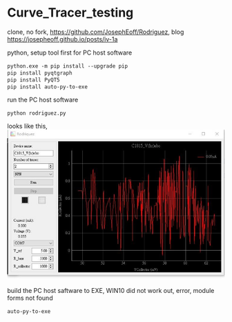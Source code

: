 # Curve_Tracer_testing
clone, no fork, https://github.com/JosephEoff/Rodriguez, blog https://josepheoff.github.io/posts/iv-1a


python, setup tool first for PC host software
```
python.exe -m pip install --upgrade pip
pip install pyqtgraph
pip install PyQT5
pip install auto-py-to-exe
```

run the PC host software  
```
python rodriguez.py  
```
looks like this,  
![curve_tracer_GUI_neat.JPG](curve_tracer_GUI_neat.JPG) 


build the PC host saftware to EXE, WIN10 did not work out, error, module forms not found
```
auto-py-to-exe
```

